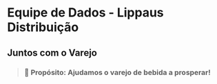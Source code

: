# Equipe de Dados - Lippaus Distribuição

## Juntos com o Varejo

> ### 🔭  Propósito: Ajudamos o varejo de bebida a prosperar!
